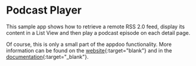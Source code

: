 # Podcast Player

This sample app shows how to retrieve a remote RSS 2.0 feed, display its content in a List View and then play a podcast episode on each detail page.

Of course, this is only a small part of the appdoo functionality. More information can be found on the [website](https://www.mamp.info/appdoo/en/){:target="blank"} and in the [documentation](http://documentation.mamp.info/appdoo/en/Mac/){:target="_blank"}.